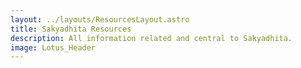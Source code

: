 ```yaml
---
layout: ../layouts/ResourcesLayout.astro
title: Sakyadhita Resources
description: All information related and central to Sakyadhita.
image: Lotus_Header
---
```

